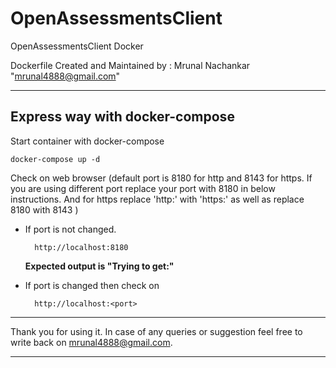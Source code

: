 # OpenAssessmentsClient
OpenAssessmentsClient Docker

Dockerfile Created and Maintained by : Mrunal Nachankar "<mrunal4888@gmail.com>"

---

## Express way with docker-compose

Start container with docker-compose
        
    docker-compose up -d

Check on web browser (default port is 8180 for http and 8143 for https. If you are using different port replace your port with 8180 in below instructions. And for https replace 'http:' with 'https:' as well as replace 8180 with 8143 )

* If port is not changed.

        http://localhost:8180 

    **Expected output is "Trying to get:"**


* If port is changed then check on

        http://localhost:<port>

---

Thank you for using it. In case of any queries or suggestion feel free to write back on mrunal4888@gmail.com.

---
